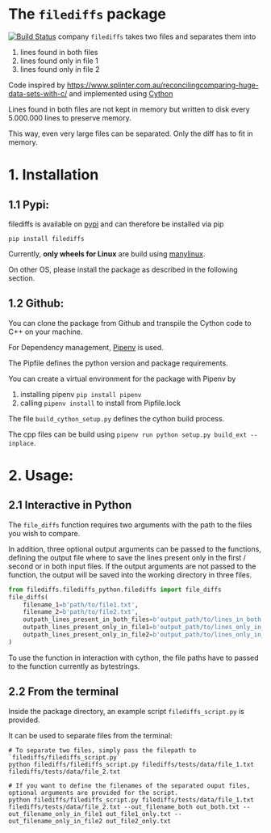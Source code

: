 # The `filediffs` package
[![Build Status](https://travis-ci.org/INWTlab/filediffs.svg?branch=master)](https://travis-ci.org/INWTlab/filediffs)
company
`filediffs` takes two files and separates them into 
1. lines found in both files
2. lines found only in file 1
3. lines found only in file 2

Code inspired by https://www.splinter.com.au/reconcilingcomparing-huge-data-sets-with-c/
and implemented using [Cython](https://cython.readthedocs.io/en/latest/)

Lines found in both files are not kept in memory but written to
 disk every 5.000.000 lines to preserve memory. 
 
This way, even very large files can be separated.
Only the diff has to fit in memory.


# 1. Installation
## 1.1 Pypi:
filediffs is available on [pypi](https://pypi.org/project/filediffs/) and can therefore be installed via pip
```
pip install filediffs
```
Currently, **only wheels for Linux** are build using [manylinux](https://github.com/pypa/manylinux).

On other OS, please install the package as described in the following section.

## 1.2 Github:
You can clone the package from Github and transpile the Cython code to C++ on
your machine. 

For Dependency management, [Pipenv](https://github.com/pypa/pipenv) is used.

The Pipfile defines the python version and package requirements.

You can create a virtual environment for the package with
Pipenv by 
1. installing pipenv `pip install pipenv`
2. calling `pipenv install` to install from Pipfile.lock

The file `build_cython_setup.py` defines the cython build process.

The cpp files can be build using `pipenv run python setup.py build_ext --inplace`.


 # 2. Usage:
 ## 2.1 Interactive in Python
The `file_diffs` function requires two arguments with the path to the files you wish to compare.

In addition, three optional output arguments can be passed to the functions, defining the output
file where to save the lines present only in the first / second or in both input files.
If the output arguments are not passed to the function, the output will be saved into 
the working directory in three files.

```python
from filediffs.filediffs_python.filediffs import file_diffs
file_diffs(
    filename_1=b'path/to/file1.txt',
    filename_2=b'path/to/file2.txt',
    outpath_lines_present_in_both_files=b'output_path/to/lines_in_both.txt',
    outpath_lines_present_only_in_file1=b'output_path/to/lines_only_in_file1.txt',
    outpath_lines_present_only_in_file2=b'output_path/to/lines_only_in_file2.txt',
)
```
To use the function in interaction with cython, 
the file paths have to passed to the function currently as bytestrings.

## 2.2 From the terminal
Inside the package directory, an example script `filediffs_script.py` is provided.

It can be used to separate files from the terminal:
```shell script
# To separate two files, simply pass the filepath to `filediffs/filediffs_script.py`
python filediffs/filediffs_script.py filediffs/tests/data/file_1.txt filediffs/tests/data/file_2.txt

# If you want to define the filenames of the separated ouput files, optional arguments are provided for the script. 
python filediffs/filediffs_script.py filediffs/tests/data/file_1.txt filediffs/tests/data/file_2.txt --out_filename_both out_both.txt --out_filename_only_in_file1 out_file1_only.txt --out_filename_only_in_file2 out_file2_only.txt
```
